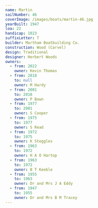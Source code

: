 ```yaml
---
name: Martin
sailNumber: 46
coverImage: /images/boats/martin-46.jpg
yearBuilt: 1947
loa: 22
handicap: 1023
suffixLetter: T
builder: Martham Boatbuilding Co.
construction: Wood (Carvel)
design: Traditional
designer: Herbert Woods
owners:
  - from: 2022
    owner: Kevin Thomas
  - from: 2018
    to: null
    owner: M Hardy
  - from: 2001
    to: 2018
    owner: P Bown
  - from: 1977
    to: 2001
    owner: S Cooper
  - from: 1975
    to: 1977
    owner: S Read
  - from: 1972
    to: 1975
    owner: K Steggles
  - from: 1963
    to: 1972
    owner: H A O Hartop
  - from: 1963
    to: 1972
    owner: B T Keeble
  - from: 1955
    to: 1963
    owner: Dr and Mrs J A Eddy
  - from: 1947
    to: 1955
    owner: Dr and Mrs B M Tracey
---
```

